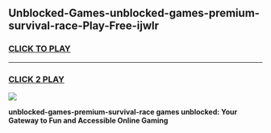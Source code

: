 
## Unblocked-Games-unblocked-games-premium-survival-race-Play-Free-ijwlr
<h3>
<a href="https://premium76.site?title=unblocked-games-premium-survival-race&ref=09A">CLICK TO PLAY</a></h3>
<hr>

<h3>
<a href="https://premium76.site?title=unblocked-games-premium-survival-race&ref=09A">CLICK 2 PLAY</a>
  
</h3>

<a href="https://premium76.site?title=unblocked-games-premium-survival-race&ref=09A"><img src="https://clearcache.store/games.png"></a>


**unblocked-games-premium-survival-race games unblocked: Your Gateway to Fun and Accessible Online Gaming**
